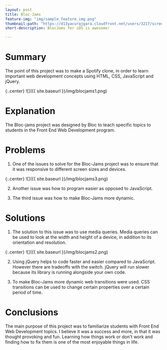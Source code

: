 ```yaml
---
layout: post
title: Bloc-Jams
feature-img: "img/sample_feature_img.png"
thumbnail-path: "https://d13yacurqjgara.cloudfront.net/users/3217/screenshots/2030966/blocjams_1x.png"
short-description: BlocJams for iOS is awesome!

---
```


# Summary

   The point of this project was to make a Spotify clone, in order to learn important web development concepts using HTML, CSS, JavaScript and jQuery.

{:.center}
![]({{ site.baseurl }}/img/blocjams1.png)

# Explanation

   The Bloc-jams project was designed by Bloc to teach specific topics to students in the Front End Web Development program.

# Problems

1. One of the issues to solve for the Bloc-Jams project was to ensure that it was responsive to different screen sizes and devices.

{:.center}
![]({{ site.baseurl }}/img/blocjams3.png)

2. Another issue was how to program easier as opposed to JavaScript.

3. The third issue was how to make Bloc-Jams more dynamic.


# Solutions

1. The solution to this issue was to use media queries. Media queries can be used to look at the width and height of a device, in addition to its orientation and resolution.

{:.center}
![]({{ site.baseurl }}/img/blocjams2.png)

2. Using jQuery helps to code faster and easier compared to JavaScript. However there are tradeoffs with the switch. jQuery will run slower because its library is running alongside your own code. 

3. To make Bloc-Jams more dynamic web transitions were used. CSS transitions can be used to change certain properties over a certain period of time.

# Conclusions

   The main purpose of this project was to familiarize students with Front End Web Development topics. I believe it was a success and more, in that it was thought provoking and fun. Learning how things work or don't work and finding how to fix them is one of the most enjoyable things in life.


